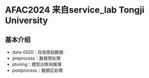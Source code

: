 # AFAC2024 来自service_lab Tongji University

## 基本介绍

- data-0520：存放原始数据
- preprocess：数据预处理
- ptuning：模型训练和推理
- postprocess：数据后处理